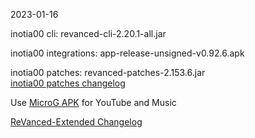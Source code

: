 2023-01-16
  
inotia00 cli: revanced-cli-2.20.1-all.jar  

inotia00 integrations: app-release-unsigned-v0.92.6.apk  

inotia00 patches: revanced-patches-2.153.6.jar  
[inotia00 patches changelog](https://github.com/inotia00/revanced-patches/releases/tag/v2.153.6)  

Use [MicroG APK](https://github.com/inotia00/VancedMicroG/releases/latest/download/microg.apk) for YouTube and Music

[ReVanced-Extended Changelog](https://github.com/Kingsmanvn-Official/ReVanced-Extended/blob/main/changelog.md)

